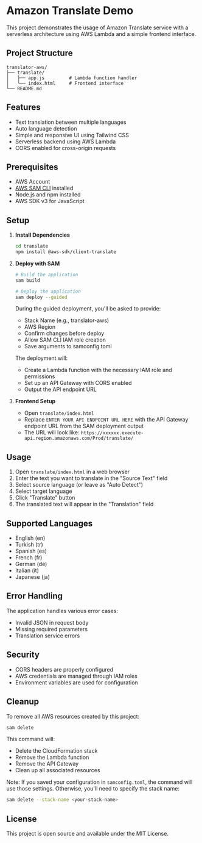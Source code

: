 # Amazon Translate Demo

This project demonstrates the usage of Amazon Translate service with a serverless architecture using AWS Lambda and a simple frontend interface.

## Project Structure

```
translator-aws/
├── translate/
│   ├── app.js         # Lambda function handler
│   └── index.html     # Frontend interface
└── README.md
```

## Features

- Text translation between multiple languages
- Auto language detection
- Simple and responsive UI using Tailwind CSS
- Serverless backend using AWS Lambda
- CORS enabled for cross-origin requests

## Prerequisites

- AWS Account
- [AWS SAM CLI](https://docs.aws.amazon.com/serverless-application-model/latest/developerguide/serverless-sam-cli-install.html) installed
- Node.js and npm installed
- AWS SDK v3 for JavaScript

## Setup

1. **Install Dependencies**
   ```bash
   cd translate
   npm install @aws-sdk/client-translate
   ```

2. **Deploy with SAM**
   ```bash
   # Build the application
   sam build

   # Deploy the application
   sam deploy --guided
   ```

   During the guided deployment, you'll be asked to provide:
   - Stack Name (e.g., translator-aws)
   - AWS Region
   - Confirm changes before deploy
   - Allow SAM CLI IAM role creation
   - Save arguments to samconfig.toml

   The deployment will:
   - Create a Lambda function with the necessary IAM role and permissions
   - Set up an API Gateway with CORS enabled
   - Output the API endpoint URL

3. **Frontend Setup**
   - Open `translate/index.html`
   - Replace `ENTER YOUR API ENDPOINT URL HERE` with the API Gateway endpoint URL from the SAM deployment output
   - The URL will look like: `https://xxxxxx.execute-api.region.amazonaws.com/Prod/translate/`

## Usage

1. Open `translate/index.html` in a web browser
2. Enter the text you want to translate in the "Source Text" field
3. Select source language (or leave as "Auto Detect")
4. Select target language
5. Click "Translate" button
6. The translated text will appear in the "Translation" field

## Supported Languages

- English (en)
- Turkish (tr)
- Spanish (es)
- French (fr)
- German (de)
- Italian (it)
- Japanese (ja)

## Error Handling

The application handles various error cases:
- Invalid JSON in request body
- Missing required parameters
- Translation service errors

## Security

- CORS headers are properly configured
- AWS credentials are managed through IAM roles
- Environment variables are used for configuration

## Cleanup

To remove all AWS resources created by this project:

```bash
sam delete
```

This command will:
- Delete the CloudFormation stack
- Remove the Lambda function
- Remove the API Gateway
- Clean up all associated resources

Note: If you saved your configuration in `samconfig.toml`, the command will use those settings. Otherwise, you'll need to specify the stack name:

```bash
sam delete --stack-name <your-stack-name>
```

## License

This project is open source and available under the MIT License.
